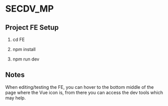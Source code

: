 # SECDV_MP
## Project FE Setup

1. cd FE

2. npm install

3. npm run dev

## Notes
When editing/testing the FE, you can hover to the bottom middle of the page where the Vue icon is, from there you can access the dev tools which may help.